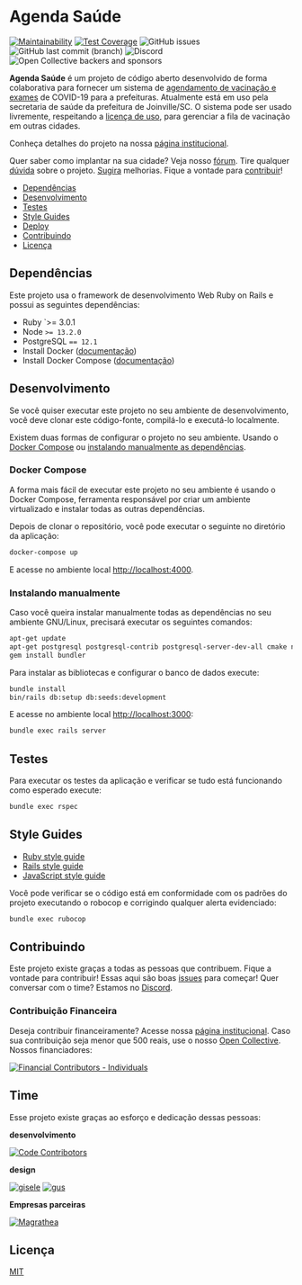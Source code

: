 # Agenda Saúde

[![Maintainability](https://api.codeclimate.com/v1/badges/e426b0c2af754e57dd10/maintainability)](https://codeclimate.com/github/MakersNetwork/agenda-saude/maintainability)
[![Test Coverage](https://api.codeclimate.com/v1/badges/e426b0c2af754e57dd10/test_coverage)](https://codeclimate.com/github/MakersNetwork/agenda-saude/test_coverage)
![GitHub issues](https://img.shields.io/github/issues/makersnetwork/agenda-saude)
![GitHub last commit (branch)](https://img.shields.io/github/last-commit/makersnetwork/agenda-saude/main)
![Discord](https://img.shields.io/discord/713401243271168023)
![Open Collective backers and sponsors](https://img.shields.io/opencollective/all/makersnetwork)

**Agenda Saúde** é um projeto de código aberto desenvolvido de forma colaborativa para fornecer
um sistema de [agendamento de vacinação e exames](https://vacinajoinville.com.br/) de COVID-19 para a prefeituras. Atualmente está em uso pela secretaria de saúde da prefeitura de Joinville/SC. O sistema pode ser usado livremente, respeitando a [licença de uso](https://github.com/MakersNetwork/agenda-saude/blob/main/LICENSE), para gerenciar a fila de vacinação em outras cidades.

Conheça detalhes do projeto na nossa [página institucional](https://agendasaude.joinville.br).

Quer saber como implantar na sua cidade? Veja nosso [fórum](https://github.com/MakersNetwork/agenda-saude/discussions/250). Tire qualquer [dúvida](https://github.com/MakersNetwork/agenda-saude/discussions) sobre o projeto. [Sugira](https://github.com/MakersNetwork/agenda-saude/issues) melhorias. Fique a vontade para [contribuir](#contribuindo)!

- [Dependências](#dependencias)
- [Desenvolvimento](#desenvolvimento)
- [Testes](#testes)
- [Style Guides](#style-guides)
- [Deploy](#deploy)
- [Contribuindo](contribuindo)
- [Licença](licenca)

## Dependências

Este projeto usa o framework de desenvolvimento Web Ruby on Rails e possui as seguintes
dependências:

- Ruby `>= 3.0.1
- Node `>= 13.2.0`
- PostgreSQL `== 12.1`
- Install Docker ([documentação](https://docs.docker.com/install/overview/))
- Install Docker Compose ([documentação](https://docs.docker.com/compose/install/))

## Desenvolvimento

Se você quiser executar este projeto no seu ambiente de desenvolvimento,
você deve clonar este código-fonte, compilá-lo e executá-lo localmente.

Existem duas formas de configurar o projeto no seu ambiente. Usando o
[Docker Compose](#docker-compose) ou
[instalando manualmente as dependências](#instalando-manualmente).

### Docker Compose

A forma mais fácil de executar este projeto no seu ambiente é usando o
Docker Compose, ferramenta responsável por criar um ambiente virtualizado e
instalar todas as outras dependências.

Depois de clonar o repositório, você pode executar o seguinte no diretório da aplicação:

```sh
docker-compose up
```

E acesse no ambiente local [http://localhost:4000](http://localhost:4000).

### Instalando manualmente

Caso você queira instalar manualmente todas as dependências no seu ambiente GNU/Linux,
precisará executar os seguintes comandos:

```sh
apt-get update
apt-get postgresql postgresql-contrib postgresql-server-dev-all cmake nodejs libpq-dev
gem install bundler
```

Para instalar as bibliotecas e configurar o banco de dados execute:

```sh
bundle install
bin/rails db:setup db:seeds:development
```

E acesse no ambiente local [http://localhost:3000](http://localhost:3000):

```sh
bundle exec rails server
```

## Testes

Para executar os testes da aplicação e verificar se tudo está funcionando como
esperado execute:

```sh
bundle exec rspec
```

## Style Guides

- [Ruby style guide](https://github.com/bbatsov/ruby-style-guide)
- [Rails style guide](https://github.com/bbatsov/rails-style-guide)
- [JavaScript style guide](https://github.com/airbnb/javascript)

Você pode verificar se o código está em conformidade com os padrões do projeto
executando o robocop e corrigindo qualquer alerta evidenciado:

```sh
bundle exec rubocop
```

## Contribuindo

Este projeto existe graças a todas as pessoas que contribuem. Fique a vontade para contribuir! Essas aqui são boas [issues](https://github.com/MakersNetwork/agenda-saude/issues?q=is%3Aissue+is%3Aopen+label%3A%22good+first+issue%22) para começar! Quer conversar com o time? Estamos no [Discord](https://discord.gg/fcYkv9RvN7).

### Contribuição Financeira

Deseja contribuir financeiramente? Acesse nossa [página institucional](https://agendasaude.joinville.br). Caso sua contribuição seja menor que 500 reais, use o nosso [Open Collective](https://opencollective.com/makersnetwork). Nossos financiadores:

[![Financial Contributors - Individuals](https://opencollective.com/makersnetwork/individuals.svg?width=891)](https://opencollective.com/makersnetwork)

## Time

Esse projeto existe graças ao esforço e dedicação dessas pessoas:

**desenvolvimento**

[![Code Contribotors](https://opencollective.com/makersnetwork/contributors.svg?width=891&button=false)](https://github.com/makersnetwork/agenda-saude/graphs/contributors)

**design**

[![gisele](https://user-images.githubusercontent.com/4171/112643532-38084e00-8e23-11eb-9ca6-4f947241dbac.png)](https://www.linkedin.com/in/gisele-votre-235323115/) [![gus](https://user-images.githubusercontent.com/4171/112643538-39397b00-8e23-11eb-826b-3612f8e8d9b4.png)](https://www.linkedin.com/in/olagus/)

**Empresas parceiras**

[![Magrathea](https://user-images.githubusercontent.com/4171/112638262-d42f5680-8e1d-11eb-8dc5-157198ad6bef.png)](http://magrathealabs.com)

## Licença

[MIT](https://github.com/remarkablemark/html-react-parser/blob/master/LICENSE)
